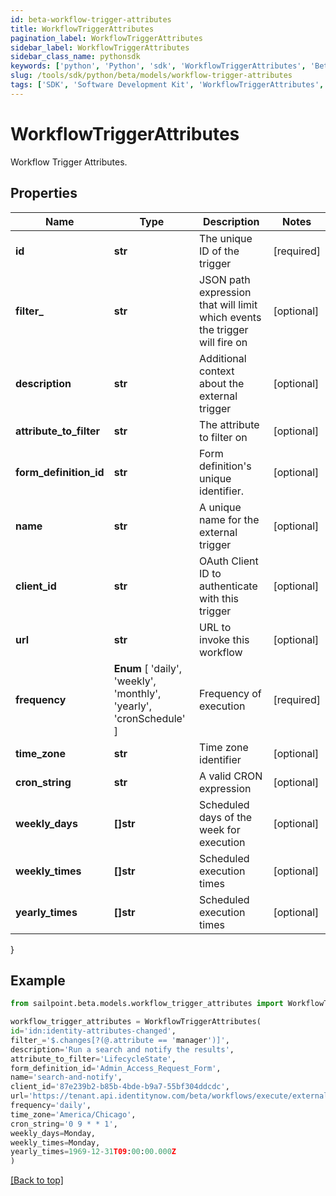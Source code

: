 ```yaml
---
id: beta-workflow-trigger-attributes
title: WorkflowTriggerAttributes
pagination_label: WorkflowTriggerAttributes
sidebar_label: WorkflowTriggerAttributes
sidebar_class_name: pythonsdk
keywords: ['python', 'Python', 'sdk', 'WorkflowTriggerAttributes', 'BetaWorkflowTriggerAttributes'] 
slug: /tools/sdk/python/beta/models/workflow-trigger-attributes
tags: ['SDK', 'Software Development Kit', 'WorkflowTriggerAttributes', 'BetaWorkflowTriggerAttributes']
---
```


# WorkflowTriggerAttributes

Workflow Trigger Attributes.

## Properties

Name | Type | Description | Notes
------------ | ------------- | ------------- | -------------
**id** | **str** | The unique ID of the trigger | [required]
**filter_** | **str** | JSON path expression that will limit which events the trigger will fire on | [optional] 
**description** | **str** | Additional context about the external trigger | [optional] 
**attribute_to_filter** | **str** | The attribute to filter on | [optional] 
**form_definition_id** | **str** | Form definition's unique identifier. | [optional] 
**name** | **str** | A unique name for the external trigger | [optional] 
**client_id** | **str** | OAuth Client ID to authenticate with this trigger | [optional] 
**url** | **str** | URL to invoke this workflow | [optional] 
**frequency** |  **Enum** [  'daily',    'weekly',    'monthly',    'yearly',    'cronSchedule' ] | Frequency of execution | [required]
**time_zone** | **str** | Time zone identifier | [optional] 
**cron_string** | **str** | A valid CRON expression | [optional] 
**weekly_days** | **[]str** | Scheduled days of the week for execution | [optional] 
**weekly_times** | **[]str** | Scheduled execution times | [optional] 
**yearly_times** | **[]str** | Scheduled execution times | [optional] 
}

## Example

```python
from sailpoint.beta.models.workflow_trigger_attributes import WorkflowTriggerAttributes

workflow_trigger_attributes = WorkflowTriggerAttributes(
id='idn:identity-attributes-changed',
filter_='$.changes[?(@.attribute == 'manager')]',
description='Run a search and notify the results',
attribute_to_filter='LifecycleState',
form_definition_id='Admin_Access_Request_Form',
name='search-and-notify',
client_id='87e239b2-b85b-4bde-b9a7-55bf304ddcdc',
url='https://tenant.api.identitynow.com/beta/workflows/execute/external/c79e0079-562c-4df5-aa73-60a9e25c916d',
frequency='daily',
time_zone='America/Chicago',
cron_string='0 9 * * 1',
weekly_days=Monday,
weekly_times=Monday,
yearly_times=1969-12-31T09:00:00.000Z
)

```
[[Back to top]](#) 

